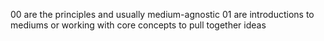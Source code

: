 00 are the principles and usually medium-agnostic
01 are introductions to mediums or working with core concepts to pull together ideas
